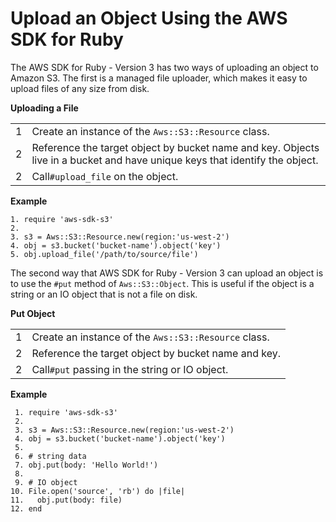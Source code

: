 # Upload an Object Using the AWS SDK for Ruby<a name="UploadObjSingleOpRuby"></a>

The AWS SDK for Ruby \- Version 3 has two ways of uploading an object to Amazon S3\. The first is a managed file uploader, which makes it easy to upload files of any size from disk\.


**Uploading a File**  

|  |  | 
| --- |--- |
| 1 | Create an instance of the `Aws::S3::Resource` class\. | 
| 2 |  Reference the target object by bucket name and key\. Objects live in a bucket and have unique keys that identify the object\.  | 
| 2 |  Call`#upload_file` on the object\.  | 

**Example**  

```
1. require 'aws-sdk-s3'
2. 
3. s3 = Aws::S3::Resource.new(region:'us-west-2')
4. obj = s3.bucket('bucket-name').object('key')
5. obj.upload_file('/path/to/source/file')
```

The second way that AWS SDK for Ruby \- Version 3 can upload an object is to use the `#put` method of `Aws::S3::Object`\. This is useful if the object is a string or an IO object that is not a file on disk\.


**Put Object**  

|  |  | 
| --- |--- |
| 1 | Create an instance of the `Aws::S3::Resource` class\. | 
| 2 |  Reference the target object by bucket name and key\.  | 
| 2 |  Call`#put` passing in the string or IO object\.  | 

**Example**  

```
 1. require 'aws-sdk-s3'
 2. 
 3. s3 = Aws::S3::Resource.new(region:'us-west-2')
 4. obj = s3.bucket('bucket-name').object('key')
 5. 
 6. # string data
 7. obj.put(body: 'Hello World!')
 8. 
 9. # IO object
10. File.open('source', 'rb') do |file|
11.   obj.put(body: file)
12. end
```